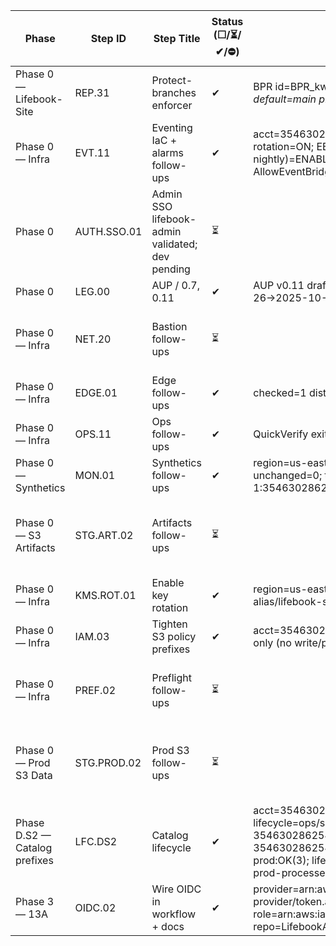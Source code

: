 Phase | Step ID | Step Title | Status (☐/⏳/✔/⛔) | Evidence (IDs/ARNs/links) | Decisions | Blockers | Next actions (max 3) | Owner | Target (YYYY-MM-DD)
--- | --- | --- | --- | --- | --- | --- | --- | --- | ---
Phase 0 — Lifebook-Site | REP.31 | Protect-branches enforcer | ✔ | BPR id=BPR_kwDOPc61NM4EHhPz pattern=release/*; default=main prot=True; release/* protected=True |  |  |  | Zach | 
Phase 0 — Infra | EVT.11 | Eventing IaC + alarms follow-ups | ✔ | acct=354630286254; region=us-east-1; KMS-rotation=ON; EB(lifebook-cw-alarm-smoke-nightly)=ENABLED cron(15 9 * * ? *); SNS AllowEventBridge ArnEquals empty?=NO |  |  |  | Zach | 
Phase 0 | AUTH.SSO.01 | Admin SSO lifebook-admin validated; dev pending | ⏳ |  |  |  | aws configure sso + sso login \| Doc profile switch in /ops/README \| — | Zach | 
Phase 0 | LEG.00 | AUP / 0.7, 0.11 | ✔ | AUP v0.11 draft at legal/AUP.md; review=2025-10-26→2025-10-31 tracked in ops/gates-status.json |  |  |  | Zach | 
Phase 0 — Infra | NET.20 | Bastion follow-ups | ⏳ |  |  |  | Add stop/start schedule \| Restrict SG egress to endpoints \| Tag/capture in IaC | Zach | 
Phase 0 — Infra | EDGE.01 | Edge follow-ups | ✔ | checked=1 dists; no Host forwarded |  |  |  | Zach | 
Phase 0 — Infra | OPS.11 | Ops follow-ups | ✔ | QuickVerify exit=0;  |  |  |  | Zach | 
Phase 0 — Synthetics | MON.01 | Synthetics follow-ups | ✔ | region=us-east-1; canaries=0; created=0; updated=0; unchanged=0; topic=arn:aws:sns:us-east-1:354630286254:lifebook-alerts |  |  |  | Zach | 
Phase 0 — S3 Artifacts | STG.ART.02 | Artifacts follow-ups | ⏳ |  |  |  | Consider BucketKeyEnabled \| Tag bucket + record in IaC \| Add prefix-scoped conditions | Zach | 
Phase 0 — Infra | KMS.ROT.01 | Enable key rotation | ✔ | region=us-east-1; alias/lifebook-synthetics=ON; alias/lifebook-s3-prod=ON |  |  |  | Zach | 
Phase 0 — Infra | IAM.03 | Tighten S3 policy prefixes | ✔ | acct=354630286254; bucket=lifebook.ai; broad /* is read-only (no write/public); ok |  |  |  | Zach | 
Phase 0 — Infra | PREF.02 | Preflight follow-ups | ⏳ |  |  |  | Add CI/pre-push Preflight gate \| Hook smoke tests \| Doc paste-run conventions | Zach | 
Phase 0 — Prod S3 Data | STG.PROD.02 | Prod S3 follow-ups | ⏳ |  |  |  | IaC bucket/VPCE/KMS \| Enable S3 logs + Config rules \| Change alarms + KMS rotation | Zach | 
Phase D.S2 — Catalog prefixes | LFC.DS2 | Catalog lifecycle | ✔ | acct=354630286254; region=us-east-1; lifecycle=ops/s3-lifecycle-catalog.json; lifebook-354630286254-prod-processed:OK(1); lifebook-354630286254-prod-uploads:OK(1); lifebook-logs-prod:OK(3); lifebook-prod-processed:OK(1); lifebook-prod-processed-354630286254:OK(1); lifebook-pro… |  |  |  | Zach | 
Phase 3 — 13A | OIDC.02 | Wire OIDC in workflow + docs | ✔ | provider=arn:aws:iam::354630286254:oidc-provider/token.actions.githubusercontent.com; role=arn:aws:iam::354630286254:role/GitHubActionsOIDC; repo=LifebookAI/Lifebook-Site; region=us-east-1 |  |  |  | Zach | 
